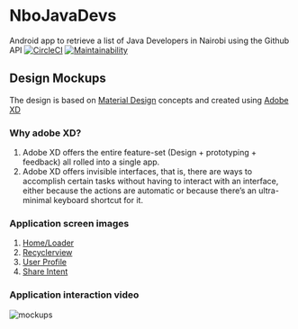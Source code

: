 # NboJavaDevs
 Android app to retrieve a list of Java Developers in Nairobi using the Github API
 [![CircleCI](https://circleci.com/gh/muthash/NboJavaDevs/tree/ft-connect-recyclerView-to-MainActivity-155768857.svg?style=svg)](https://circleci.com/gh/muthash/NboJavaDevs/tree/ft-connect-recyclerView-to-MainActivity-155768857)
 [![Maintainability](https://api.codeclimate.com/v1/badges/7ee4c351f0e1887696bb/maintainability)](https://codeclimate.com/github/muthash/NboJavaDevs/maintainability) 


## Design Mockups
The design is based on [Material Design](https://material.io/design/) concepts and created using [Adobe XD](https://www.adobe.com/africa/products/xd.html)

### Why adobe XD?
1. Adobe XD offers the entire feature-set (Design + prototyping + feedback) all rolled into a single app.
2. Adobe XD offers invisible interfaces, that is, there are ways to accomplish certain tasks without having to interact with an interface, either because the actions are automatic or because there’s an ultra-minimal keyboard shortcut for it.


### Application screen images 
1. [Home/Loader](https://raw.githubusercontent.com/muthash/NboJavaDevs/ft-design-mockups-158791077/wireframes/home.png)
2. [Recyclerview](https://raw.githubusercontent.com/muthash/NboJavaDevs/ft-design-mockups-158791077/wireframes/recyclerView.png)
3. [User Profile](https://raw.githubusercontent.com/muthash/NboJavaDevs/ft-design-mockups-158791077/wireframes/profile.png)
4. [Share Intent](https://raw.githubusercontent.com/muthash/NboJavaDevs/ft-design-mockups-158791077/wireframes/shareIntent.png)
 
 ### Application interaction video
![mockups](https://raw.githubusercontent.com/muthash/NboJavaDevs/ft-design-mockups-158791077/wireframes/mockups.gif)